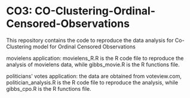 # CO3: CO-Clustering-Ordinal-Censored-Observations
This repository contains the code to reproduce the data analysis for Co-Clustering model for Ordinal Censored Observations

movielens application: movielens_R.R is the R code file to reproduce the analysis of movielens data, while gibbs_movie.R is the R functions file.

politicians' votes application: the data are obtained from voteview.com, politician_analysis.R is the R code file to reproduce the analysis, while gibbs_cpo.R is the R functions file.
